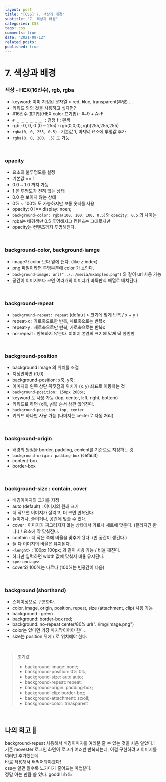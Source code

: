 ```yaml
---
layout: post
title: "[CSS] 7. 색상과 배경"
subtitle: "7. 색상과 배경"
categories: CSS
tags: css
comments: true
date: "2021-09-12"
related_posts:
published: true
---
```


# 7. 색상과 배경

### 색상 - HEX(16진수), rgb, rgba

- keyword: 이미 지정된 문자열 > red, blue, transparent(투명) …
- 키워드 외의 것을 사용하고 싶다면?
- #16진수 표기법(HEX color 표기법) : 0~9 + A~F
- `# _ _ _ _ _ _ `  : 검정 f : 흰색
- rgb : 0, 0, 0 (0 ~ 255) : rgb(0,0,0), rgb(255,255,255)
- `rgba(0, 0, 255, 0.5)` : 기본값 1, 마지막 요소에 투명값 추가
- `rgba(0, 0, 200, .5)` 도 가능

<br>

### opacity
- 요소의 불투명도를 설정
- 기본값 == 1
- 0.0 ~ 1.0 까지 가능
- 1 은 투명도가 전혀 없는 상태
- 0.0 은 보이지 않는 상태
- 0% ~ 100% 도 가능하지만 보통 숫자를 사용
- opacity: 0 !== display: noen;
- `background-color: rgba(100, 100, 100, 0.5)`와 `opacity: 0.5` 의 차이는
- rgba는 배경색만 0.5 투명해지고 컨텐츠는 그대로지만
- opacity는 컨텐츠까지 투명해진다.

<br>


### background-color, background-iamge
- image가 color 보다 앞에 뜬다. (like z-index)
- png 파일이라면 투명부분에 color 가 보인다.
- `background-image: url("../../media/mxamples.png")` 와 같이 url 사용 가능
- 공간이 이미지보다 크면 여러개의 이미지가 바둑판식 배열로 배치된다.

<br>

### background-repeat
- `background-repeat: repeat` (default > 크기에 맞게 반복 / x + y )
- repeat-x : 가로축으로만 반복, 세로축으로는 반복x
- repeat-y : 세로축으로만 반복, 가로축으로는 반복x
- no-repeat : 반복하지 않는다. 이미지 본연의 크기에 맞게 딱 한번만

<br>

### background-position
- background image 의 위치를 조절
- 지정안하면 (0,0)
- background-position: x축, y축;
- 이미지의 왼쪽 상단 꼭짓점의 위치가 (x, y) 좌표로 이동하는 것
- `background-position: 150px 200px;`
- keyword 도 사용 가능 (top, center, left, right, bottom)
- 키워드로 하면 (x축, y축) 순서 상관 없어진다.
- `background-position: top, center`
- 키워드 하나만 사용 가능 (나머지는 center로 자동 처리)

<br>

### background-origin
- 배경의 원점을 border, padding, content를 기준으로 지정하는 것
- `background-origin: padding-box` (default)
- content-box
- border-box

<br>

### background-size : contain, cover
- 배경이미지의 크기를 지정
- auto (default) : 이미지의 원래 크기
- 더 작으면 이미지가 잘리고, 더 크면 반복된다.
- 늘이거나, 줄이거나, 공간에 맞출 수 있다.
- cover : 이미지가 찌그러지지 않는 상태에서 가로나 세로에 맞춘다. (잘라지긴 한다.) / 요소에 딱 맞춰진다.
- contain : 더 작은 쪽에 비율을 맞추게 된다. (빈 공간이 생긴다.)
- 둘 다 이미지의 비율은 유지된다.
- `<lenght>` : 100px 100px; 과 같이 사용 가능 / 비율 깨진다.
- 하나만 입력하면 width 값에 맞춰서 비율 유지된다.
- `<percentage>`
- cover와 100%는 다르다 (100%는 빈공간이 나옴)

<br>

### background (shorthand)
- 스페이싱으로 구분한다.
- color, image, origin, position, repeat, size (attachment, clip) 사용 가능
- background : green
- background: border-box red;
- background: no-repeat center/80% url("../img/image.png")
- color는 있다면 가장 마지막이어야 한다.
- size는 position 뒤에 / 로 위치해야 한다.

<br>

> 초기값
> - background-image: none;
> - background-position: 0% 0%;
> - background-size: auto auto;
> - background-repeat: repeat;
> - background-origin: padding-box;
> - background-clip: border-box;
> - background-attachment: scroll;
> - background-color: trnasparent

<br>

## 나의 회고 🤫

background-repeat 사용해서 배경이미지를 여러분 줄 수 있는 것을 처음 알았다.!<br>
기존 movester 로그인 화면이 로고가 여러번 반복되는데, 이걸 구현하려고 이미지를 여러번 추가했는데<br>
바로 적용해서 써먹어봐야겠다!<br>
css는 알면 알수록 노가다가 줄어드는 마법같다.<br>
정말 아는 만큼 쓸 있다. good!! 👍👍